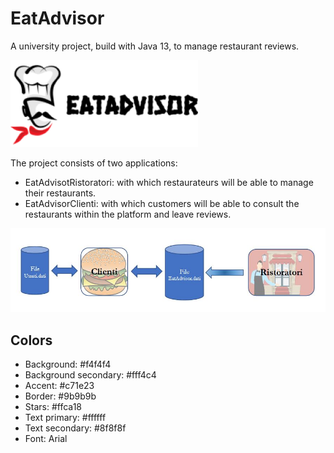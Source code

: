 # EatAdvisor

A university project, build with Java 13, to manage restaurant reviews.

![EatAdvisor](media/EatAdvisroLogo.png)

The project consists of two applications: 
- EatAdvisotRistoratori: with which restaurateurs will be able to manage their restaurants.
- EatAdvisorClienti: with which customers will be able to consult the restaurants within the platform and leave reviews.


![EatAdvisor structure](media/ProjectStructure.png)


## Colors
- Background: #f4f4f4
- Background secondary: #fff4c4
- Accent: #c71e23
- Border: #9b9b9b
- Stars: #ffca18
- Text primary: #ffffff
- Text secondary: #8f8f8f
- Font: Arial
